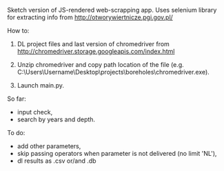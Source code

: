 Sketch version of JS-rendered web-scrapping app.
Uses selenium library for extracting info from http://otworywiertnicze.pgi.gov.pl/

How to:

1. DL project files and last version of chromedriver from http://chromedriver.storage.googleapis.com/index.html

2. Unzip chromedriver and copy path location of the file (e.g. C:\Users\Username\Desktop\projects\boreholes\chromedriver.exe).

3. Launch main.py.

So far:
- input check,
- search by years and depth.

To do:
- add other parameters,
- skip passing operators when parameter is not delivered (no limit 'NL'),
- dl results as .csv or/and .db
